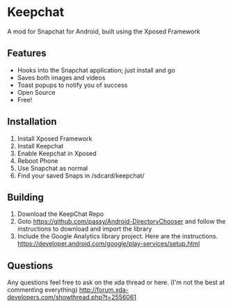Keepchat
========

A mod for Snapchat for Android, built using the Xposed Framework

Features
--------
- Hooks into the Snapchat application; just install and go
- Saves both images and videos
- Toast popups to notify you of success
- Open Source
- Free!

Installation
------------
1. Install Xposed Framework
2. Install Keepchat
3. Enable Keepchat in Xposed
4. Reboot Phone
5. Use Snapchat as normal
6. Find your saved Snaps in /sdcard/keepchat/


Building
--------
1. Download the KeepChat Repo
2. Goto https://github.com/passy/Android-DirectoryChooser and follow the instructions to download and import the library
3. Include the Google Analytics library project. Here are the instructions. https://developer.android.com/google/play-services/setup.html


Questions
---------

Any questions feel free to ask on the xda thread or here. (I'm not the best at commenting everything)
http://forum.xda-developers.com/showthread.php?t=2556061